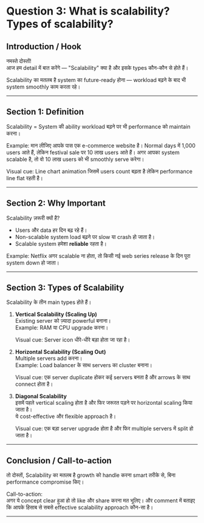 # Question 3: What is scalability? Types of scalability?

## Introduction / Hook
नमस्ते दोस्तों!   
आज हम detail में बात करेंगे — "Scalability" क्या है और इसके types कौन-कौन से होते हैं।  
<!-- (On-screen text: "Scalability Explained")   -->
Scalability का मतलब है system का future-ready होना — workload बढ़ने के बाद भी system smoothly काम करता रहे।  

---

## Section 1: Definition
Scalability = System की ability workload बढ़ने पर भी performance को maintain करना।  
  
Example: मान लीजिए आपके पास एक e-commerce website है। Normal days में 1,000 users आते हैं, लेकिन festival sale पर 10 लाख users आते हैं। अगर आपका system scalable है, तो वो 10 लाख users को भी smoothly serve करेगा।  

<!-- (Narration cue: "If more users come, system should not crash.")   -->

Visual cue: Line chart animation जिसमें users count बढ़ता है लेकिन performance line flat रहती है।  

---

## Section 2: Why Important
Scalability ज़रूरी क्यों है?  
- Users और data हर दिन बढ़ रहे हैं।  
- Non-scalable system load बढ़ने पर slow या crash हो जाता है।  
- Scalable system हमेशा **reliable** रहता है।  

Example: Netflix अगर scalable ना होता, तो किसी नई web series release के दिन पूरा system down हो जाता।  

<!-- (On-screen text: "More Users → Same Speed")   -->

---

## Section 3: Types of Scalability
Scalability के तीन main types होते हैं।  

1. **Vertical Scalability (Scaling Up)**  
   Existing server को ज़्यादा powerful बनाना।  
   Example: RAM या CPU upgrade करना।  
   <!-- (On-screen text: "Scaling Up = Bigger Machine")   -->
   Visual cue: Server icon धीरे-धीरे बड़ा होता जा रहा है।  

2. **Horizontal Scalability (Scaling Out)**  
   Multiple servers add करना।  
   Example: Load balancer के साथ servers का cluster बनाना।  
   <!-- (On-screen text: "Scaling Out = More Machines")   -->
   Visual cue: एक server duplicate होकर कई servers बनता है और arrows के साथ connect होता है।  

3. **Diagonal Scalability**  
   इसमें पहले vertical scaling होता है और फिर जरूरत पड़ने पर horizontal scaling किया जाता है।  
   ये cost-effective और flexible approach है।  
   <!-- (Narration cue: "Mix of both approaches.")   -->
   Visual cue: एक बड़ा server upgrade होता है और फिर multiple servers में split हो जाता है।  

---

## Conclusion / Call-to-action
तो दोस्तों, Scalability का मतलब है growth को handle करना smart तरीके से, बिना performance compromise किए।  
<!-- (On-screen text: "Scale Smart, Stay Reliable")   -->

Call-to-action:  
अगर ये concept clear हुआ हो तो like और share करना मत भूलिए। और comment में बताइए कि आपके हिसाब से सबसे effective scalability approach कौन-सा है।  

---